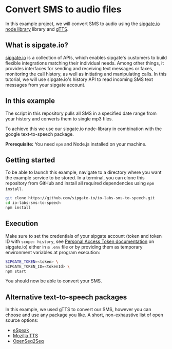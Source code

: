 # Convert SMS to audio files

In this example project, we will convert SMS to audio using the [sipgate.io node library](https://github.com/sipgate-io/sipgateio-node) library and [gTTS](https://www.npmjs.com/package/gtts).

## What is sipgate.io?

[sipgate.io](https://www.sipgate.io/) is a collection of APIs, which enables sipgate's customers to build flexible integrations matching their individual needs.
Among other things, it provides interfaces for sending and receiving text messages or faxes, monitoring the call history, as well as initiating and manipulating calls.
In this tutorial, we will use sipgate.io's history API to read incoming SMS text messages from your sipgate account.

## In this example

The script in this repository pulls all SMS in a specified date range from your history and converts them to single mp3 files.

To achieve this we use our sipgate.io node-library in combination with the google text-to-speech package.

**Prerequisite:** You need `npm` and Node.js installed on your machine. 

## Getting started

To be able to launch this example, navigate to a directory where you want the example service to be stored. In a terminal, you can clone this repository from GitHub and install all required dependencies using `npm install`.

```bash
git clone https://github.com/sipgate-io/io-labs-sms-to-speech.git
cd io-labs-sms-to-speech
npm install
```

## Execution

Make sure to set the credentials of your sipgate account (token and token ID with `scope: history`, see [Personal Access Token documentation](https://www.sipgate.io/rest-api/authentication#personalAccessToken) on sipgate.io) either in a `.env` file or by providing them as temporary environment variables at program execution:

```bash
SIPGATE_TOKEN=<token> \
SIPGATE_TOKEN_ID=<tokenId> \
npm start
```

You should now be able to convert your SMS.

## Alternative text-to-speech packages

In this example, we used gTTS to convert our SMS, however you can choose and use any package you like. A short, non-exhaustive list of open source options:

- [eSpeak](http://espeak.sourceforge.net/)
- [Mozilla TTS](https://github.com/mozilla/TTS)
- [OpenSeq2Seq](https://github.com/NVIDIA/OpenSeq2Seq)
